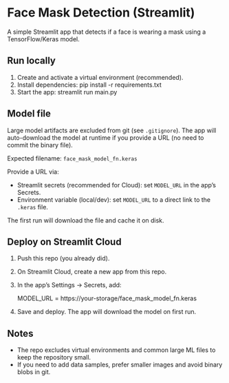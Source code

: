 # Face Mask Detection (Streamlit)

A simple Streamlit app that detects if a face is wearing a mask using a TensorFlow/Keras model.

## Run locally

1. Create and activate a virtual environment (recommended).
2. Install dependencies:
   pip install -r requirements.txt
3. Start the app:
   streamlit run main.py

## Model file

Large model artifacts are excluded from git (see `.gitignore`). The app will
auto-download the model at runtime if you provide a URL (no need to commit the
binary file).

Expected filename: `face_mask_model_fn.keras`

Provide a URL via:
- Streamlit secrets (recommended for Cloud): set `MODEL_URL` in the app’s Secrets.
- Environment variable (local/dev): set `MODEL_URL` to a direct link to the `.keras` file.

The first run will download the file and cache it on disk.

## Deploy on Streamlit Cloud

1. Push this repo (you already did).
2. On Streamlit Cloud, create a new app from this repo.
3. In the app’s Settings → Secrets, add:

   MODEL_URL = https://your-storage/face_mask_model_fn.keras

4. Save and deploy. The app will download the model on first run.

## Notes
- The repo excludes virtual environments and common large ML files to keep the repository small.
- If you need to add data samples, prefer smaller images and avoid binary blobs in git.
